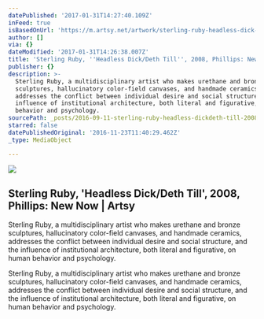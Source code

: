 ```yaml
---
datePublished: '2017-01-31T14:27:40.109Z'
inFeed: true
isBasedOnUrl: 'https://m.artsy.net/artwork/sterling-ruby-headless-dick-slash-deth-till'
author: []
via: {}
dateModified: '2017-01-31T14:26:38.007Z'
title: 'Sterling Ruby, ''Headless Dick/Deth Till'', 2008, Phillips: New Now | Artsy'
publisher: {}
description: >-
  Sterling Ruby, a multidisciplinary artist who makes urethane and bronze
  sculptures, hallucinatory color-field canvases, and handmade ceramics,
  addresses the conflict between individual desire and social structure, and the
  influence of institutional architecture, both literal and figurative, on human
  behavior and psychology.
sourcePath: _posts/2016-09-11-sterling-ruby-headless-dickdeth-till-2008-phillips-ne.md
starred: false
datePublishedOriginal: '2016-11-23T11:40:29.462Z'
_type: MediaObject

---
```

<article style=""><img src="https://imgflo.herokuapp.com/graph/2b2431f8e7ba7b0/4a7cf8b0db0900489a87940fd1b472de/noop.jpg?input=https%3A%2F%2Fd32dm0rphc51dk.cloudfront.net%2FD6n8wZDDpxz_5JJBvj3HfA%2Flarge.jpg" /><h1>Sterling Ruby, 'Headless Dick/Deth Till', 2008, Phillips: New Now | Artsy</h1><p>Sterling Ruby, a multidisciplinary artist who makes urethane and bronze sculptures, hallucinatory color-field canvases, and handmade ceramics, addresses the conflict between individual desire and social structure, and the influence of institutional architecture, both literal and figurative, on human behavior and psychology.</p></article>

Sterling Ruby, a multidisciplinary artist who makes urethane and bronze sculptures, hallucinatory color-field canvases, and handmade ceramics, addresses the conflict between individual desire and social structure, and the influence of institutional architecture, both literal and figurative, on human behavior and psychology.